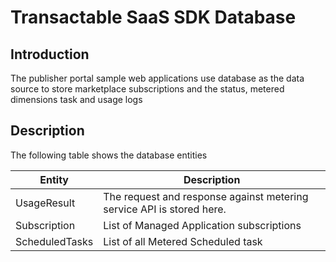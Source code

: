 # Transactable SaaS SDK Database

## Introduction

The publisher portal sample web applications use database as the data source to store marketplace subscriptions and the status, metered dimensions task and usage logs


## Description

The following table shows the database entities

| Entity | Description |
| --- | --- |  
| UsageResult | The request and response against metering service API is stored here.|
| Subscription | List of Managed Application subscriptions
| ScheduledTasks| List of all Metered Scheduled task |
